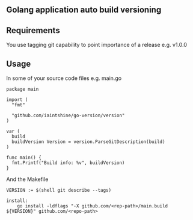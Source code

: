 ## Golang application auto build versioning 

## Requirements 

You use tagging git capability to point importance of a release e.g. v1.0.0

## Usage

In some of your source code files e.g. main.go 

```golang
package main

import (
  "fmt"

  "github.com/iaintshine/go-version/version"
)

var (
  build
  buildVersion Version = version.ParseGitDescription(build)
)  

func main() {
  fmt.Printf("Build info: %v", buildVersion)
}
```

And the Makefile

```
VERSION := $(shell git describe --tags)

install:
    go install -ldflags "-X github.com/<rep-path>/main.build ${VERSION}" github.com/<repo-path>
```
